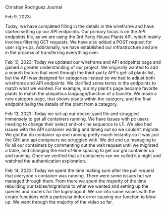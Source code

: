 Christian Rodriguez Journal

Feb 9, 2023:

Today, we have completed filling in the details in the wireframe and have started setting up our API endpoints. Our primary focus is on the API endpoints file, as we are using the 3rd Party House Plants API, which mainly involves filtering GET requests. We have also added a POST request for user sign-ups. Additionally, we have established our infrastructure and are in the process of transferring everything over.

Feb 10, 2023:
Today we updated our wireframe and API endpoints page and gained a greater understanding of our project. We originally wanted to add a search feature that went through the third-party API's get-all plants list, but the API was designed for categories instead so we had to adjust both wireframe and API endpoints. We clarified some terms in the endpoints to match what we wanted. For example, our my plant's page became favorite plants to match the ubiquitous language/function of a favorite. We made a new category page, that shows plants within the category, and the final endpoint being the details of the plant from a category.

Feb 13, 2023:
Today we set up our docker.yaml file and struggled immensely to get all containers running. We have issues with pc users needing to change their select end-of-line sequence to LF. We also had issues with the API container waiting and timing out so we couldn’t migrate. We got the db container up and running pretty much instantly so it was just the GHI and api containers we struggled with. We did end up managing to fix all our containers by commenting out the wait request until we migrated a table, and changing the end-of-line spacing to get our ghi container up and running. Once we verified that all containers ran we called it a night and watched the authentication exploration.

Feb 14, 2023:
Today we spent the time making sure after the pull request that everyone's container was running. There were some issues but we managed through them. From there we spent the majority of the time rebuilding our tables/migrations to what we wanted and setting up the queries and routers for the login/logout. We ran into some issues with the create functions with a particular index error causing our function to blow up. We went through the majority of the video so far.
